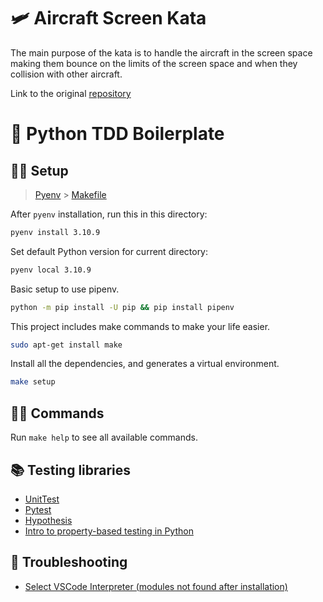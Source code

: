 # 🛩 Aircraft Screen Kata

The main purpose of the kata is to handle the aircraft in the screen space making them bounce on the limits of the screen space and when they collision with other aircraft.

Link to the original [repository](https://github.com/lean-mind/kata-aircraft-screensaver)

# 🐍 Python TDD Boilerplate

## 🧑‍🏭 Setup

> [Pyenv](https://www.wolfremium.dev/blog/python-multiple-versions) >
> [Makefile](https://hernandis.me/2017/03/20/como-hacer-un-makefile.html)

After `pyenv` installation, run this in this directory:

```bash
pyenv install 3.10.9
```

Set default Python version for current directory:

```bash
pyenv local 3.10.9
```

Basic setup to use pipenv.

```bash
python -m pip install -U pip && pip install pipenv
```

This project includes make commands to make your life easier.

```bash
sudo apt-get install make
```

Install all the dependencies, and generates a virtual environment.

```bash
make setup
```

## 🧑‍💻 Commands

Run `make help` to see all available commands.

## 📚 Testing libraries

- [UnitTest](https://docs.python.org/3/library/unittest.html)
- [Pytest](https://docs.pytest.org/en/7.1.x/getting-started.html#get-started)
- [Hypothesis](https://hypothesis.readthedocs.io/en/latest/quickstart.html)
- [Intro to property-based testing in Python](https://www.freecodecamp.org/news/intro-to-property-based-testing-in-python-6321e0c2f8b/)

## 💩 Troubleshooting

- [Select VSCode Interpreter (modules not found after installation)](https://code.visualstudio.com/docs/python/environments#_select-and-activate-an-environment)
